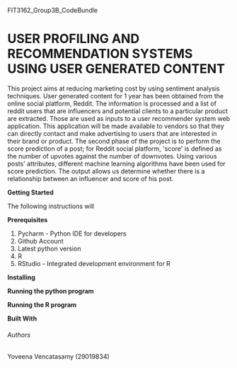 FIT3162_Group3B_CodeBundle

# USER PROFILING AND RECOMMENDATION SYSTEMS USING USER GENERATED CONTENT

This project aims at reducing marketing cost by using sentiment analysis techniques. User generated content for 1 year has been obtained from the online social platform, Reddit. The information is processed and a list of reddit users that are influencers and potential clients to a particular product are extracted. Those are used as inputs to a user recommender system web application. This application will be made available to vendors so that they can directly contact and make advertising to users that are interested in their brand or product. The second phase of the project is to perform the score prediction of a post; for Reddit social platform, 'score' is defined as the number of upvotes against the number of downvotes. Using various posts' attributes, different machine learning algorithms have been used for score prediction. The output allows us determine whether there is a relationship between an influencer and score of his post.

**Getting Started**

The following instructions will 

**Prerequisites**

1. Pycharm - Python IDE for developers
2. Github Account
3. Latest python version
4. R 
5. RStudio - Integrated development environment for R

**Installing**



**Running the python program**

**Running the R program**

**Built With**

###### Authors

Yoveena Vencatasamy (29019834)
